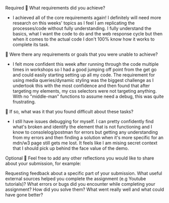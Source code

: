 Required
🎯 What requirements did you achieve?

- I achieved all of the core requirements again! I definitely will need more research on this weeks' topics as I feel I am replicating the processes/code without fully understanding. I fully understand the basics, what I want the code to do and the web response cycle but then when it comes to the actual code I don't 100% know how it works to complete its task.

🎯 Were there any requirements or goals that you were unable to achieve?

- I felt more confident this week after running through the code multiple times in workshops so I had a good jumping off point from the get go and could easily starting setting up all my code. The requirement for using media queries/dynamic styling was the biggest challenge as I undertook this with the most confidence and then found that after targeting my elements, my css selectors were not targeting anything. With no "middle-man" functions to assume need a debug, this was quite frustrating.

🎯 If so, what was it that you found difficult about these tasks?

- I still have issues debugging for myself. I can pretty confidently find what's broken and identify the element that is not functioning and I know to consolelog/postman for errors but getting any understanding from my errors and then finding a solution when it's more specific for an mdn/w3 page still gets me lost. It feels like I am mising secret context that I should pick up behind the face value of the demo.

Optional
🏹 Feel free to add any other reflections you would like to share about your submission, for example:

Requesting feedback about a specific part of your submission.
What useful external sources helped you complete the assignment (e.g Youtube tutorials)?
What errors or bugs did you encounter while completing your assignment? How did you solve them?
What went really well and what could have gone better?
